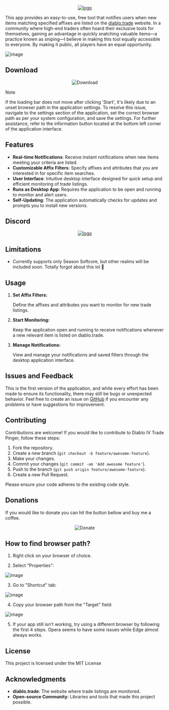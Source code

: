 
<p align="center">
  <a href="https://github.com/manistra/diablo-trade-pinger">
    <img src="https://github.com/manistra/diablo-trade-pinger/assets/24444790/86b31e50-7118-4d02-ad3f-bc92d7dda072" alt="logo">
  </a>
</p>


This app provides an easy-to-use, free tool that notifies users when new items matching specified affixes are listed on the [diablo.trade](https://diablo.trade) website. In a community where high-end traders often hoard their exclusive tools for themselves, gaining an advantage in quickly snatching valuable items—a practice known as sniping—I believe in making this tool equally accessible to everyone. By making it public, all players have an equal opportunity.

![image](https://github.com/manistra/diablo-trade-pinger/assets/24444790/7eb99563-d736-488a-998d-bac8fd7df3e4)



## Download
<p align="center">
  <a href="https://github.com/manistra/diablo-trade-pinger/releases/download/v1.2.5/Diablo.Trade.Pinger-1.2.5.Setup.exe" style="text-decoration: none;">
    <img src="https://github.com/manistra/diablo-trade-pinger/assets/24444790/3f2c1919-be0f-4cd0-9af7-419de422323f" alt="Download">
  </a>
</p>

> [!NOTE]
> If the loading bar does not move after clicking 'Start', it's likely due to an unset browser path in the application settings. To resolve this issue, navigate to the settings section of the application, set the correct browser path as per your system configuration, and save the settings. For further assistance, refer to the information button located at the bottom left corner of the application interface.

## Features

- **Real-time Notifications**: Receive instant notifications when new items meeting your criteria are listed.
- **Customizable Affix Filters**: Specify affixes and attributes that you are interested in for specific item searches.
- **User Interface**: Intuitive desktop interface designed for quick setup and efficient monitoring of trade listings.
- **Runs as Desktop App**: Requires the application to be open and running to monitor and alert users.
- **Self-Updating**: The application automatically checks for updates and prompts you to install new versions.

## Discord
<p align="center">
  <a href="https://discord.gg/QVDgUQMSqB">
    <img src="https://github.com/manistra/diablo-trade-pinger/assets/24444790/4f2cc6fa-0d53-4702-a558-3bee1d7d5401" alt="logo">
  </a>
</p>

## Limitations
- Currently supports only Season Softcore, but other realms will be included soon. Totally forgot about this lol 🤣


## Usage

1. **Set Affix Filters:**

   Define the affixes and attributes you want to monitor for new trade listings.

2. **Start Monitoring:**

   Keep the application open and running to receive notifications whenever a new relevant item is listed on diablo.trade.

3. **Manage Notifications:**

   View and manage your notifications and saved filters through the desktop application interface.

## Issues and Feedback

This is the first version of the application, and while every effort has been made to ensure its functionality, there may still be bugs or unexpected behavior. Feel free to create an issue on [GitHub](https://github.com/manistra/diablo-trade-pinger/issues) if you encounter any problems or have suggestions for improvement.


## Contributing

Contributions are welcome! If you would like to contribute to Diablo IV Trade Pinger, follow these steps:

1. Fork the repository.
2. Create a new branch (`git checkout -b feature/awesome-feature`).
3. Make your changes.
4. Commit your changes (`git commit -am 'Add awesome feature'`).
5. Push to the branch (`git push origin feature/awesome-feature`).
6. Create a new Pull Request.

Please ensure your code adheres to the existing code style.

## Donations
If you would like to donate you can hit the button bellow and buy me a coffee. 
<p align="center">
  <a href="https://www.buymeacoffee.com/manistra" style="text-decoration: none;">
    <img src="https://github.com/manistra/diablo-trade-pinger/assets/24444790/b0babd99-c1ca-49cd-b53f-e0199393d343" alt="Donate">
  </a>
</p>



## How to find browser path? 

1. Right click on your browser of choice.

2. Select "Properties":

![image](https://github.com/manistra/diablo-trade-pinger/assets/24444790/7426a17e-6dfc-45ef-8bc2-ab74e83b5698)

3. Go to "Shortcut" tab:

![image](https://github.com/manistra/diablo-trade-pinger/assets/24444790/790f6a94-7919-4a97-a76d-6957114fb1f7)

4. Copy your browser path from the "Target" field: 

![image](https://github.com/manistra/diablo-trade-pinger/assets/24444790/81b187d2-8383-4597-808b-cce6c71b44da)

5. If your app still isn't working, try using a different browser by following the first 4 steps. Opera seems to have some issues while Edge almost always works. 



## License

This project is licensed under the MIT License
## Acknowledgments

- **diablo.trade**: The website where trade listings are monitored.
- **Open-source Community**: Libraries and tools that made this project possible.
